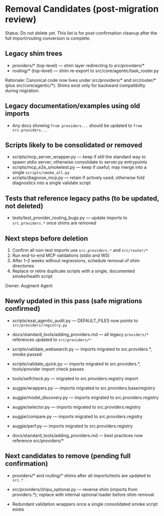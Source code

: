 # Removal Candidates (post-migration review)

Status: Do not delete yet. This list is for post-confirmation cleanup after the full import/routing conversion is complete.

## Legacy shim trees
- providers/* (top-level) — shim layer redirecting to src/providers/*
- routing/* (top-level) — shim re-export to src/core/agentic/task_router.py

Rationale: Canonical code now lives under src/providers/* and src/router/* (plus src/core/agentic/*). Shims exist only for backward compatibility during migration.

## Legacy documentation/examples using old imports
- Any docs showing `from providers...` should be updated to `from src.providers...`

## Scripts likely to be consolidated or removed
- scripts/mcp_server_wrapper.py — keep if still the standard way to spawn stdio server; otherwise consolidate to server.py entrypoints
- scripts/mcp_e2e_smoketest.py — keep if useful; may merge into a single `scripts/smoke_all.py`
- scripts/diagnose_mcp.py — retain if actively used; otherwise fold diagnostics into a single validate script

## Tests that reference legacy paths (to be updated, not deleted)
- tests/test_provider_routing_bugs.py — update imports to `src.providers.*` once shims are removed

## Next steps before deletion
1) Confirm all non-test imports use `src.providers.*` and `src/router/*`
2) Run end-to-end MCP validations (stdio and WS)
3) After 1–2 weeks without regressions, schedule removal of shim directories
4) Replace or retire duplicate scripts with a single, documented smoke/health script

Owner: Augment Agent

## Newly updated in this pass (safe migrations confirmed)
- scripts/exai_agentic_audit.py — DEFAULT_FILES now points to `src/providers/registry.py`
- docs/standard_tools/adding_providers.md — all legacy `providers/*` references updated to `src/providers/*`

- scripts/validate_websearch.py — imports migrated to src.providers.*, smoke passed
- scripts/validate_quick.py — imports migrated to src.providers.*, tools/provider import check passes

- tools/selfcheck.py — migrated to src.providers.registry import

- auggie/wrappers.py — imports migrated to src.providers.base/registry
- auggie/model_discovery.py — imports migrated to src.providers.registry
- auggie/selector.py — imports migrated to src.providers.registry
- auggie/compare.py — imports migrated to src.providers.registry
- auggie/perf.py — imports migrated to src.providers.registry
- docs/standard_tools/adding_providers.md — best practices now reference src/providers/*

## Next candidates to remove (pending full confirmation)
- providers/* and routing/* shims after all imports/tests are updated to `src.*`
- src/providers/zhipu_optional.py — reverse shim (imports from providers.*); replace with internal optional loader before shim removal

- Redundant validation wrappers once a single consolidated smoke script exists


